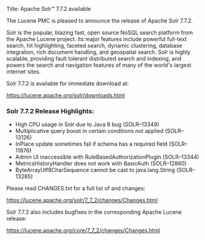 Title: Apache Solr™ 7.7.2 available

The Lucene PMC is pleased to announce the release of Apache Solr 7.7.2.

Solr is the popular, blazing fast, open source NoSQL search platform from the Apache Lucene project. Its major features include powerful full-text search, hit highlighting, faceted search, dynamic clustering, database integration, rich document handling, and geospatial search. Solr is highly scalable, providing fault tolerant distributed search and indexing, and powers the search and navigation features of many of the world's largest internet sites.

Solr 7.7.2 is available for immediate download at:

  <https://lucene.apache.org/solr/downloads.html>

### Solr 7.7.2 Release Highlights:

  * High CPU usage in Solr due to Java 8 bug (SOLR–13349)
  * Multiplicative query boost in certain conditions not applied (SOLR–13126)
  * InPlace update sometimes fail if schema has a required field (SOLR–11876)
  * Admin UI inaccessible with RuleBasedAuthorizationPlugin (SOLR–13344)
  * MetricsHistoryHandler does not work with BasicAuth (SOLR–12860)
  * ByteArrayUtf8CharSequence cannot be cast to java.lang.String (SOLR–13285)

Please read CHANGES.txt for a full list of and changes:

  <https://lucene.apache.org/solr/7_7_2/changes/Changes.html>

Solr 7.7.2 also includes bugfixes in the corresponding Apache Lucene release:

  <https://lucene.apache.org/core/7_7_2/changes/Changes.html>

